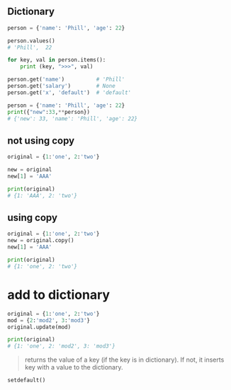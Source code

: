 ## Dictionary
```python
person = {'name': 'Phill', 'age': 22}

person.values() 
# 'Phill',  22

for key, val in person.items():
    print (key, ">>>", val)

person.get('name')          # 'Phill'
person.get('salary')        # None
person.get('x', 'default')  # 'default'
```


```py
person = {'name': 'Phill', 'age': 22}
print({"new":33,**person})
# {'new': 33, 'name': 'Phill', 'age': 22}
```


## not using copy
```python
original = {1:'one', 2:'two'}

new = original
new[1] = 'AAA'

print(original)   
# {1: 'AAA', 2: 'two'}
```


## using copy
```py
original = {1:'one', 2:'two'}
new = original.copy()
new[1] = 'AAA'

print(original)   
# {1: 'one', 2: 'two'}
```


# add to dictionary
```py
original = {1:'one', 2:'two'}
mod = {2:'mod2', 3:'mod3'}
original.update(mod)   

print(original)   
# {1: 'one', 2: 'mod2', 3: 'mod3'}
```


> returns the value of a key (if the key is in dictionary). If not, it inserts key with a value to the dictionary.

```python
setdefault() 
```

